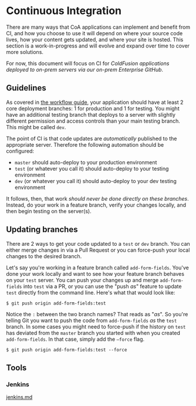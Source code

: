 # Continuous Integration

There are many ways that CoA applications can implement and benefit from CI, and how you choose to use it will depend on where your source code lives, how your content gets updated, and where your site is hosted. This section is a work-in-progress and will evolve and expand over time to cover more solutions.

For now, this document will focus on CI for _ColdFusion applications deployed to on-prem servers via our on-prem Enterprise GitHub_.

## Guidelines

As covered in [the workflow guide](../workflow.md), your application should have at least 2 core deployment branches: 1 for production and 1 for testing. You might have an additional testing branch that deploys to a server with slightly different permission and access controls than your main testing branch. This might be called `dev`.

The point of CI is that code updates are _automatically_ published to the appropriate server. Therefore the following automation should be configured:

- `master` should auto-deploy to your production environment
- `test` (or whatever you call it) should auto-deploy to your testing environment
- `dev` (or whatever you call it) should auto-deploy to your dev testing environment

It follows, then, that work _should never be done directly on these branches_. Instead, do your work in a feature branch, verify your changes locally, and then begin testing on the server(s).

## Updating branches

There are 2 ways to get your code updated to a `test` or `dev` branch. You can either merge changes in via a Pull Request or you can force-push your local changes to the desired branch.

Let's say you're working in a feature branch called `add-form-fields`. You've done your work locally and want to see how your feature branch behaves on your `test` server. You can push your changes up and merge `add-form-fields` into `test` via a PR, or you can use the "push _as_" feature to update `test` directly from the command line. Here's what that would look like:

```
$ git push origin add-form-fields:test
```

Notice the `:` between the two branch names? That reads as "_as_". So you're telling Git you want to push the code from `add-form-fields` _as_ the `test` branch. In some cases you might need to force-push if the history on `test` has deviated from the `master` branch you started with when you created `add-form-fields`. In that case, simply add the `—force` flag.

```
$ git push origin add-form-fields:test --force
```

## Tools

### Jenkins

[jenkins.md](jenkins.md)